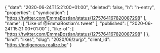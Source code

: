 {
  "date": "2020-06-24T15:21:00+01:00",
  "deleted": false,
  "h": "h-entry",
  "properties": {
    "syndication": [
      "https://twitter.com/EmmaBostian/status/1275764167820087298"
    ],
    "name": [
      "Like of @EmmaBostian's tweet"
    ],
    "published": [
      "2020-06-24T15:21:00+01:00"
    ],
    "like-of": [
      "https://twitter.com/EmmaBostian/status/1275764167820087298"
    ]
  },
  "kind": "likes",
  "slug": "2020/06/zurjp",
  "client_id": "https://indigenous.realize.be"
}
